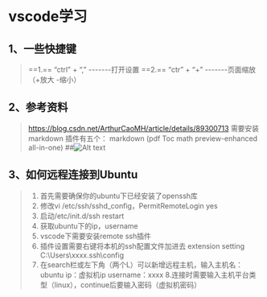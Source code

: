 # vscode学习
## 1、一些快捷键
> ==1.== “ctrl” + “,” -------打开设置
> ==2.== “ctr” + “+”  -------页面缩放（+放大  -缩小）
## 2、参考资料
> https://blog.csdn.net/ArthurCaoMH/article/details/89300713
> 需要安装markdown 插件有五个：
> markdown (pdf Toc math preview-enhanced all-in-one)
##![Alt text](%E9%98%BF%E5%B0%94%E5%8D%91%E6%96%AF%E5%B1%B1%E9%A3%8E%E6%99%AF4k%E9%AB%98%E6%B8%85%E5%A3%81%E7%BA%B83840x2160_%E5%BD%BC%E5%B2%B8%E5%9B%BE%E7%BD%91.jpg)
## 3、如何远程连接到Ubuntu
>1. 首先需要确保你的ubuntu下已经安装了openssh库
>2. 修改vi /etc/ssh/sshd_config，PermitRemoteLogin yes
>3. 启动/etc/init.d/ssh restart
>4. 获取ubuntu下的ip，username
>5. vscode下需要安装remote ssh插件
>6. 插件设置需要右键将本机的ssh配置文件加进去
   extension setting     C:\Users\xxxx\.ssh\config
>7. 在search栏或左下角（两个L）可以新增远程主机，输入主机名：
ubuntu ip：虚拟机ip username：xxxx
>8.连接时需要输入主机平台类型（linux），continue后要输入密码（虚拟机密码）




